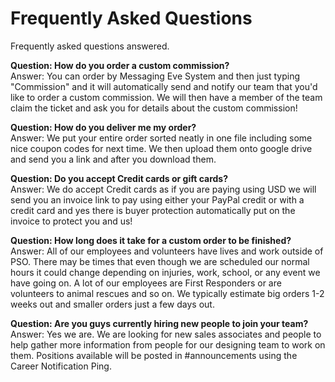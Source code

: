 # Frequently Asked Questions
Frequently asked questions answered.

**Question: How do you order a custom commission?**  
Answer: You can order by Messaging Eve System and then just typing "Commission" and it will automatically send and notify our team that you'd like to order a custom commission. We will then have a member of the team claim the ticket and ask you for details about the custom commission!

**Question: How do you deliver me my order?**  
Answer: We put your entire order sorted neatly in one file including some nice coupon codes for next time. We then upload them onto google drive and send you a link and after you download them.

**Question: Do you accept Credit cards or gift cards?**  
Answer: We do accept Credit cards as if you are paying using USD we will send you an invoice link to pay using either your PayPal credit or with a credit card and yes there is buyer protection automatically put on the invoice to protect you and us!

**Question: How long does it take for a custom order to be finished?**  
Answer: All of our employees and volunteers have lives and work outside of PSO. There may be times that even though we are scheduled our normal hours it could change depending on injuries, work, school, or any event we have going on. A lot of our employees are First Responders or are volunteers to animal rescues and so on. We typically estimate big orders 1-2 weeks out and smaller orders just a few days out.

**Question: Are you guys currently hiring new people to join your team?**  
Answer: Yes we are. We are looking for new sales associates and people to help gather more information from people for our designing team to work on them. Positions available will be posted in #announcements using the Career Notification Ping.